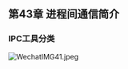 ## 第43章 进程间通信简介

### IPC工具分类

![WechatIMG41.jpeg](https://i.loli.net/2020/01/28/bie8fHyDFWOmXtK.jpg)

